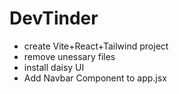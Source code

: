 # DevTinder

- create Vite+React+Tailwind project
- remove unessary files
- install daisy UI
- Add Navbar Component to app.jsx
